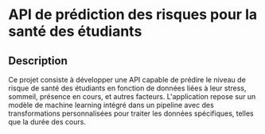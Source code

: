 # API de prédiction des risques pour la santé des étudiants
## Description
Ce projet consiste à développer une API capable de prédire le niveau de risque de santé des étudiants en fonction de données liées à leur stress, sommeil, présence en cours, et autres facteurs. L'application repose sur un modèle de machine learning intégré dans un pipeline avec des transformations personnalisées pour traiter les données spécifiques, telles que la durée des cours.

